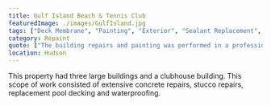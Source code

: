 ```yaml
---
title: Gulf Island Beach & Tennis Club
featuredImage: ./images/GulfIsland.jpg
tags: ["Deck Membrane", "Painting", "Exterior", "Sealant Replacement", "Multi-Unit Residential"]
category: Repaint
quote: ["The building repairs and painting was performed in a professional manner, site cleanup was done on a continual basis, all workers were properly attired while performing their duties and maintained a professional demeanor while working in close proximity to our residents. The project has been completed and has been receiving positive comments from residents and neighboring residents alike. The cooperation between the Property Manager, Glendale Supervision and Board of Directors was excellent. The spalling concrete and stucco repairs were all completed and, when change orders were needed, communication was timely and allowed for all to assess the needed repair and make informed decisions on the course of action to be taken.", "Linda Kobbe - LCAM on behalf of the Board of Directors - Gulf Island Beach & Tennis Club"]
location: Hudson
---
```


This property had three large buildings and a clubhouse building.  This scope of work consisted of extensive concrete repairs, stucco repairs, replacement pool decking and waterproofing.
